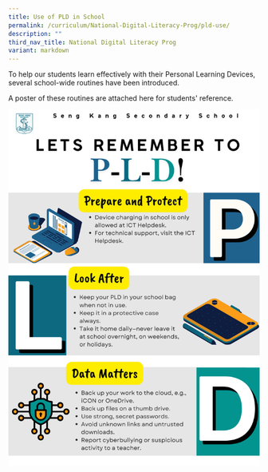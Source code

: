 ```yaml
---
title: Use of PLD in School
permalink: /curriculum/National-Digital-Literacy-Prog/pld-use/
description: ""
third_nav_title: National Digital Literacy Prog
variant: markdown
---
```

To help our students learn effectively with their Personal Learning Devices, several school-wide routines have been introduced.  
  
A poster of these routines are attached here for students' reference.

![](/images/PLD_Routine.png)